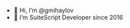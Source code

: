 - 👋 Hi, I’m @gmihaylov
- 👀 I’m SuiteScript Developer since 2016

<!---
gmihaylov/gmihaylov is a ✨ special ✨ repository because its `README.md` (this file) appears on your GitHub profile.
You can click the Preview link to take a look at your changes.
--->
